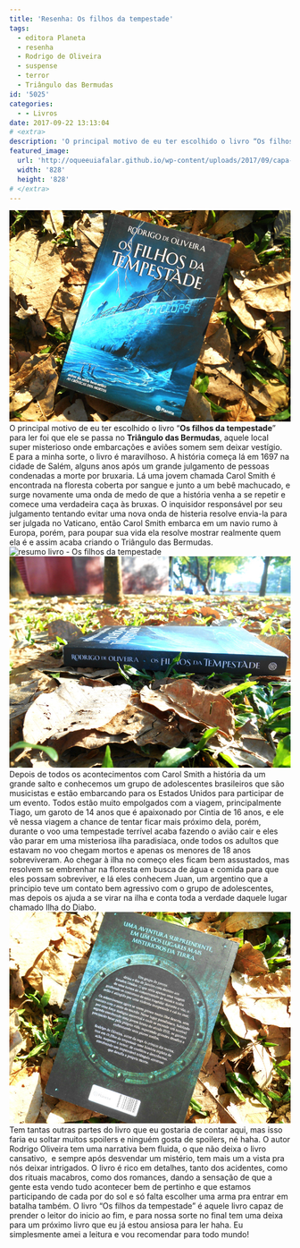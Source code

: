 ```yaml
---
title: 'Resenha: Os filhos da tempestade'
tags:
  - editora Planeta
  - resenha
  - Rodrigo de Oliveira
  - suspense
  - terror
  - Triângulo das Bermudas
id: '5025'
categories:
  - - Livros
date: 2017-09-22 13:13:04
# <extra>
description: 'O principal motivo de eu ter escolhido o livro “Os filhos da tempestade” para ler foi que ele se passa no Triângulo das Bermudas, aquele local super misterioso onde embarcações e aviões somem sem deixar vestígio.  E para a minha sorte, o livro é maravilhoso. A história começa lá em 1697 na cidade de Salém, alguns anos após um grande julgamento de pessoas condenadas a morte por bruxaria. Lá uma jovem chamada Carol Smith é encontrada na floresta coberta por sangue e junto a um bebê machucado, e surge novamente uma onda de medo de que a história venha a se repetir e comece uma verdadeira caça às bruxas. O inquisidor responsável por seu julgamento tentando evitar uma nova onda de histeria resolve envia-la para ser julgada no Vaticano, então Carol Smith embarca em um navio rumo à Europa, porém, &hellip;'
featured_image: 
  url: 'http://oqueeuiafalar.github.io/wp-content/uploads/2017/09/capa-livro-Os-filhos-da-tempestade.jpg'
  width: '828'
  height: '828'
# </extra>
---
```


![resenha livro os filhos da tempestade](/wp-content/uploads/2017/09/capa-livro-Os-filhos-da-tempestade.jpg) O principal motivo de eu ter escolhido o livro “**Os filhos da tempestade**” para ler foi que ele se passa no **Triângulo das Bermudas**, aquele local super misterioso onde embarcações e aviões somem sem deixar vestígio.  E para a minha sorte, o livro é maravilhoso. A história começa lá em 1697 na cidade de Salém, alguns anos após um grande julgamento de pessoas condenadas a morte por bruxaria. Lá uma jovem chamada Carol Smith é encontrada na floresta coberta por sangue e junto a um bebê machucado, e surge novamente uma onda de medo de que a história venha a se repetir e comece uma verdadeira caça às bruxas. O inquisidor responsável por seu julgamento tentando evitar uma nova onda de histeria resolve envia-la para ser julgada no Vaticano, então Carol Smith embarca em um navio rumo à Europa, porém, para poupar sua vida ela resolve mostrar realmente quem ela é e assim acaba criando o Triângulo das Bermudas. ![resumo livro - Os filhos da tempestade](/wp-content/uploads/2017/09/páginas-livro-Os-filhos-da-tempestade.jpg) ![resumo livro - os filhos da tempestade](/wp-content/uploads/2017/09/lombada-livro-os-filhos-da-tempestade.jpg) Depois de todos os acontecimentos com Carol Smith a história da um grande salto e conhecemos um grupo de adolescentes brasileiros que são musicistas e estão embarcando para os Estados Unidos para participar de um evento. Todos estão muito empolgados com a viagem, principalmente Tiago, um garoto de 14 anos que é apaixonado por Cintia de 16 anos, e ele vê nessa viagem a chance de tentar ficar mais próximo dela, porém, durante o voo uma tempestade terrível acaba fazendo o avião cair e eles vão parar em uma misteriosa ilha paradisíaca, onde todos os adultos que estavam no voo chegam mortos e apenas os menores de 18 anos sobreviveram. Ao chegar à ilha no começo eles ficam bem assustados, mas resolvem se embrenhar na floresta em busca de água e comida para que eles possam sobreviver, e lá eles conhecem Juan, um argentino que a principio teve um contato bem agressivo com o grupo de adolescentes, mas depois os ajuda a se virar na ilha e conta toda a verdade daquele lugar chamado Ilha do Diabo. ![resenha livro - os filhos da tempestade](/wp-content/uploads/2017/09/contra-capa-os-filhos-da-tempestade-rodrigo-de-oliveira.jpg) Tem tantas outras partes do livro que eu gostaria de contar aqui, mas isso faria eu soltar muitos spoilers e ninguém gosta de spoilers, né haha. O autor Rodrigo Oliveira tem uma narrativa bem fluida, o que não deixa o livro cansativo,  e sempre após desvendar um mistério, tem mais um a vista pra nós deixar intrigados. O livro é rico em detalhes, tanto dos acidentes, como dos rituais macabros, como dos romances, dando a sensação de que a gente esta vendo tudo acontecer bem de pertinho e que estamos participando de cada por do sol e só falta escolher uma arma pra entrar em batalha também. O livro “Os filhos da tempestade” é aquele livro capaz de prender o leitor do inicio ao fim, e para nossa sorte no final tem uma deixa para um próximo livro que eu já estou ansiosa para ler haha. Eu simplesmente amei a leitura e vou recomendar para todo mundo!

